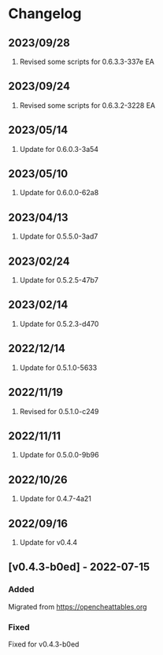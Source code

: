 # Changelog

## 2023/09/28
1. Revised some scripts for 0.6.3.3-337e EA

## 2023/09/24
1. Revised some scripts for 0.6.3.2-3228 EA

## 2023/05/14
1. Update for 0.6.0.3-3a54

## 2023/05/10
1. Update for 0.6.0.0-62a8

## 2023/04/13
1. Update for 0.5.5.0-3ad7

## 2023/02/24
1. Update for 0.5.2.5-47b7

## 2023/02/14
1. Update for 0.5.2.3-d470

## 2022/12/14
1. Update for 0.5.1.0-5633

## 2022/11/19
1. Revised for 0.5.1.0-c249

## 2022/11/11
1. Update for 0.5.0.0-9b96

## 2022/10/26
1. Update for 0.4.7-4a21   

## 2022/09/16  
1. Update for v0.4.4

## [v0.4.3-b0ed] - 2022-07-15
### Added
Migrated from https://opencheattables.org

### Fixed
Fixed for v0.4.3-b0ed 